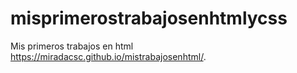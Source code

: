 # misprimerostrabajosenhtmlycss
Mis primeros trabajos en html  https://miradacsc.github.io/mistrabajosenhtml/. 
